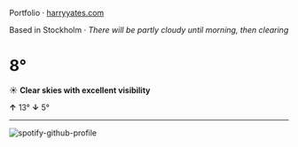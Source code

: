 Portfolio · [harryyates.com](https://harryyates.com)

<!-- WEATHER_START -->
Based in Stockholm · *There will be partly cloudy until morning, then clearing*

# 8°
☀️ **Clear skies with excellent visibility**

**↑** 13° **↓** 5°

---
<!-- WEATHER_END -->

<p align="left">
  <a>
    <img src="https://spotify-github-profile.kittinanx.com/api/view?uid=bigbello&cover_image=true&theme=natemoo-re&show_offline=true&background_color=121212&interchange=false&bar_color=53b14f&bar_color_cover=false" alt="spotify-github-profile">
  </a>
</p>